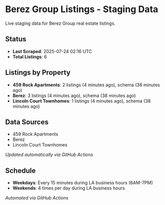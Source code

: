 # Berez Group Listings - Staging Data

Live staging data for Berez Group real estate listings.

## Status

- **Last Scraped**: 2025-07-24 02:16 UTC
- **Total Listings**: 6

## Listings by Property

- **459 Rock Apartments**: 2 listings (4 minutes ago), schema (38 minutes ago)
- **Berez**: 3 listings (4 minutes ago), schema (38 minutes ago)
- **Lincoln Court Townhomes**: 1 listings (4 minutes ago), schema (38 minutes ago)

## Data Sources

- 459 Rock Apartments
- Berez
- Lincoln Court Townhomes

*Updated automatically via GitHub Actions*

## Schedule

- **Weekdays**: Every 15 minutes during LA business hours (6AM-7PM)
- **Weekends**: 4 times per day during LA business hours

*Automated via GitHub Actions*

